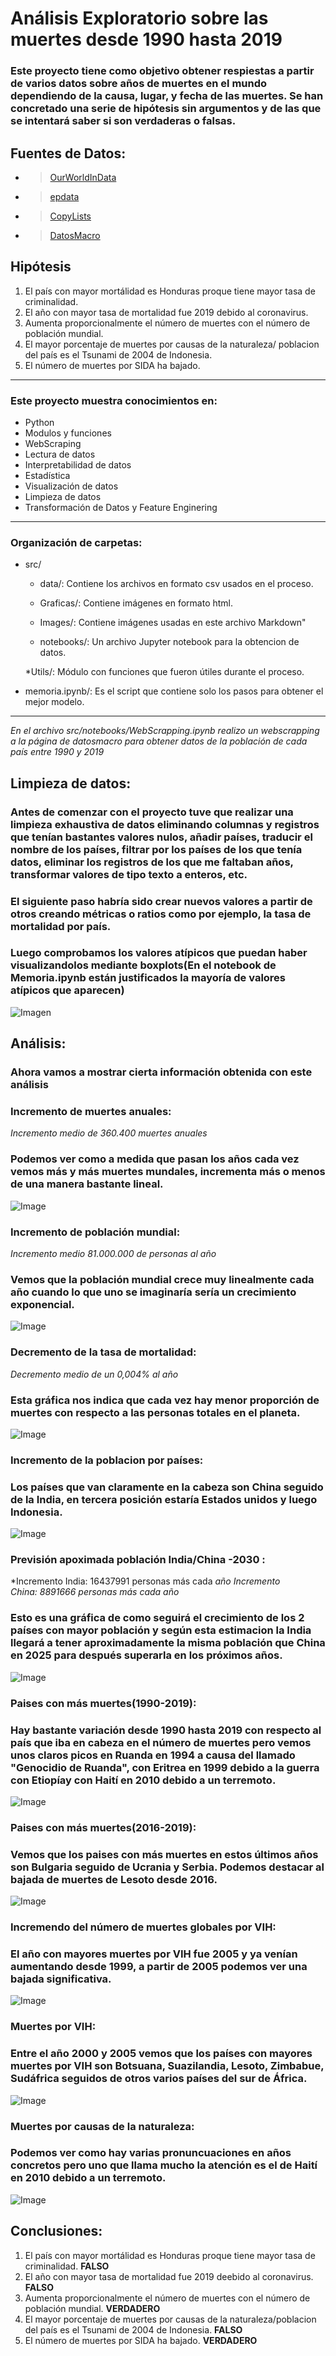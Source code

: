 # Análisis Exploratorio sobre las muertes desde 1990 hasta 2019

### Este proyecto tiene como objetivo obtener respiestas a partir de varios datos sobre años de muertes en el mundo dependiendo de la causa, lugar, y fecha de las muertes. Se han concretado una serie de hipótesis sin argumentos y de las que se intentará saber si son verdaderas o falsas.

## Fuentes de Datos:
* > [OurWorldInData](https://ourworldindata.org/causes-of-death)
* > [epdata](https://www.epdata.es/evolucion-prevista-poblacion-mundial/62f77353-e957-4cb2-8cbb-bf49d4460cdf)
* > [CopyLists](https://copylists.com/geography/list-all-countries/#google_vignette)
* > [DatosMacro](https://datosmacro.expansion.com/demografia/poblacion)

## Hipótesis

1. El país con mayor mortálidad es Honduras proque tiene mayor tasa de criminalidad.
2. El año con mayor tasa de mortalidad fue 2019 debido al coronavirus.
3. Aumenta proporcionalmente el número de muertes con el número de población mundial.
4. El mayor porcentaje de muertes por causas de la naturaleza/ poblacion del país es el Tsunami de 2004 de Indonesia.
5. El número de muertes por SIDA ha bajado.
-----

### Este proyecto muestra conocimientos en:
* Python
* Modulos y funciones
* WebScraping
* Lectura de datos
* Interpretabilidad de datos
* Estadística
* Visualización de datos
* Limpieza de datos
* Transformación de Datos y Feature Enginering

------

### Organización de carpetas: 

* src/
    * data/: Contiene los archivos en formato csv usados en el proceso.
    
    * Graficas/: Contiene imágenes en formato html.

    * Images/: Contiene imágenes usadas en este archivo Markdown"

    * notebooks/: Un archivo Jupyter notebook para la obtencion de datos.

    *Utils/: Módulo con funciones que fueron útiles durante el proceso.

* memoria.ipynb/: Es el script que contiene solo los pasos para obtener el mejor modelo.

------

*En el archivo src/notebooks/WebScrapping.ipynb realizo un webscrapping a la página de datosmacro para obtener datos de la población de cada país entre 1990 y 2019*

## Limpieza de datos: 

### Antes de comenzar con el proyecto tuve que realizar una limpieza exhaustiva de datos eliminando columnas y registros que tenían bastantes valores nulos, añadir países, traducir el nombre de los países, filtrar por los países de los que tenía datos, eliminar los registros de los que me faltaban años, transformar valores de tipo texto a enteros, etc.

### El siguiente paso habría sido crear nuevos valores a partir de otros creando métricas o ratios como por ejemplo, la tasa de mortalidad por país.

### Luego comprobamos los valores atípicos que puedan haber visualizandolos mediante boxplots(En el notebook de Memoria.ipynb están justificados la mayoría de valores atípicos que aparecen)

![Imagen](src/Images/ValoresAtipicos.PNG)

## Análisis:

### **Ahora vamos a mostrar cierta información obtenida con este análisis**

### Incremento de muertes anuales:
*Incremento medio de 360.400 muertes anuales*

### Podemos ver como a medida que pasan los años cada vez vemos más y más muertes mundales, incrementa más o menos de una manera bastante lineal.
![Image](src/Images/IncrementoMuertesPorAnio.PNG)

### Incremento de población mundial:
*Incremento medio 81.000.000 de personas al año*

### Vemos que la población mundial crece muy linealmente cada año cuando lo que uno se imaginaría sería un crecimiento exponencial.

![Image](src/Images/IncrementoPoblacion.PNG)

### Decremento de la tasa de mortalidad:
*Decremento medio de un 0,004% al año*

### Esta gráfica nos indica que cada vez hay menor proporción de muertes con respecto a las personas totales en el planeta.
![Image](src/Images/DecrementoMortalidad.PNG)

### Incremento de la poblacion por países:

### Los países que van claramente en la cabeza son China seguido de la India, en tercera posición estaría Estados unidos y luego Indonesia.
![Image](src/Images/IncrementoPoblacionPais.PNG)

### Previsión apoximada población India/China -2030 :
*Incremento India: 16437991 personas más cada *año*
*Incremento China: 8891666 personas más cada año*

### Esto es una gráfica de como seguirá el crecimiento de los 2 países con mayor población y según esta estimacion la India llegará a tener aproximadamente la misma población que China en 2025 para después superarla en los próximos años.

![Image](src/Images/PrevisionChinaIndia2030.PNG)

### Paises con más muertes(1990-2019):

### Hay bastante variación desde 1990 hasta 2019 con respecto al país que iba en cabeza en el número de muertes pero vemos unos claros picos en Ruanda en 1994 a causa del llamado "Genocidio de Ruanda", con Eritrea en 1999 debido a la guerra con Etiopíay con Haití en 2010 debido a un terremoto.
![Image](src/Images/PaisesConMasMuertes.PNG)

### Paises con más muertes(2016-2019):

### Vemos que los paises con más muertes en estos últimos años son Bulgaria seguido de Ucrania y Serbia. Podemos destacar al bajada de muertes de Lesoto desde 2016.
![Image](src/Images/PaisesConMasMuertes20162019.PNG)

### Incremendo del número de muertes globales por VIH:

### El año con mayores muertes por VIH fue 2005 y ya venían aumentando desde 1999, a partir de 2005 podemos ver una bajada significativa.
![Image](src/Images/IncrementoMuertesPorVIH.png)

### Muertes por VIH:

### Entre el año 2000 y 2005 vemos que los países con mayores muertes por VIH son Botsuana, Suazilandia, Lesoto, Zimbabue, Sudáfrica seguidos de otros varios países del sur de África.
![Image](src/Images/MuertesPorVIH.PNG)

### Muertes por causas de la naturaleza:

### Podemos ver como hay varias pronuncuaciones en años concretos pero uno que llama mucho la atención es el de Haití en 2010 debido a un terremoto.
![Image](src/Images/MuertesPorCausasDeLaNaturaleza.PNG)

## Conclusiones:

1. El país con mayor mortálidad es Honduras proque tiene mayor tasa de criminalidad. **FALSO**
2. El año con mayor tasa de mortalidad fue 2019 deebido al coronavirus. **FALSO**
3. Aumenta proporcionalmente el número de muertes con el número de población mundial. **VERDADERO**
4. El mayor porcentaje de muertes por causas de la naturaleza/poblacion del país es el Tsunami de 2004 de Indonesia. **FALSO**
5. El número de muertes por SIDA ha bajado. **VERDADERO**
